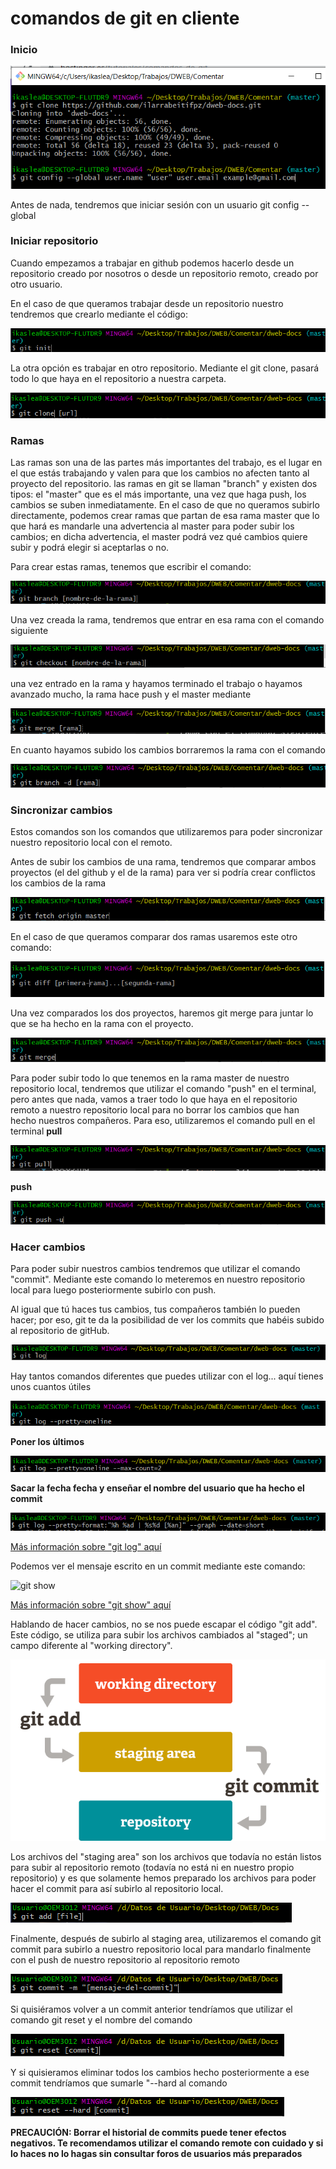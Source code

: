 # comandos de git en cliente

### Inicio

![Git config --global](images/doc09/Config.PNG)

Antes de nada, tendremos que iniciar sesión con un usuario git config --global

### Iniciar repositorio

Cuando empezamos a trabajar en github podemos hacerlo desde un repositorio creado por nosotros o desde un repositorio remoto, creado por otro usuario.

En el caso de que queramos trabajar desde un repositorio nuestro tendremos que crearlo mediante el código:

![Git config --global](images/doc09/init.PNG)

La otra opción es trabajar en otro repositorio. Mediante el git clone, pasará todo lo que haya en el repositorio a nuestra carpeta.

![Git clone](images/doc09/clone.PNG)

### Ramas

Las ramas son una de las partes más importantes del trabajo, es el lugar en el que estás trabajando y valen para que los cambios no afecten tanto al proyecto del repositorio. las ramas en git se llaman "branch" y existen dos tipos: el "master" que es el más importante, una vez que haga push, los cambios se suben inmediatamente. En el caso de que no queramos subirlo directamente, podemos crear ramas que partan de esa rama master que lo que hará es mandarle una advertencia al master para poder subir los cambios; en dicha advertencia, el master podrá vez qué cambios quiere subir y podrá elegir si aceptarlas o no.

Para crear estas ramas, tenemos que escribir el comando:

![Git branch-name](images/doc09/branch-name.PNG)

Una vez creada la rama, tendremos que entrar en esa rama con el comando siguiente

![Git checkout](images/doc09/checkout.PNG)

una vez entrado en la rama y hayamos terminado el trabajo o hayamos avanzado mucho, la rama hace push y el master mediante 

![Git merge](images/doc09/merge.PNG)

En cuanto hayamos subido los cambios borraremos la rama con el comando

![Git -d](images/doc09/delete.PNG)

### Sincronizar cambios

Estos comandos son los comandos que utilizaremos para poder sincronizar nuestro repositorio local con el remoto.

Antes de subir los cambios de una rama, tendremos que comparar ambos proyectos (el del github y el de la rama) para ver si podría crear conflictos los cambios de la rama

![Git fetch](images/doc09/fetch.PNG)

En el caso de que queramos comparar dos ramas usaremos este otro comando:

![Git diff](images/doc09/diff.png)

Una vez comparados los dos proyectos, haremos git merge para juntar lo que se ha hecho en la rama con el proyecto.

![git Merge](images/doc09/GitMerge.PNG)

Para poder subir todo lo que tenemos en la rama master de nuestro repositorio local, tendremos que utilizar el comando "push" en el terminal, pero antes que nada, vamos a traer todo lo que haya en el repositorio remoto a nuestro repositorio local para no borrar los cambios que han hecho nuestros compañeros. Para eso, utilizaremos el comando pull en el terminal
**pull**

![git Merge](images/doc09/Pull.PNG)

**push**

![git Merge](images/doc09/push.PNG)

### Hacer cambios

Para poder subir nuestros cambios tendremos que utilizar el comando "commit". Mediante este comando lo meteremos en nuestro repositorio local para luego posteriormente subirlo con push.

Al igual que tú haces tus cambios, tus compañeros también lo pueden hacer; por eso, git te da la posibilidad de ver los commits que habéis subido al repositorio de gitHub.

![git Merge](images/doc09/gitlog.PNG)

Hay tantos comandos diferentes que puedes utilizar con el log... aquí tienes unos cuantos útiles


![git Merge](images/doc09/gitLogPretty.PNG)

**Poner los últimos** 

![git Merge](images/doc09/gitLogMaxAcount.PNG)

**Sacar la fecha fecha y enseñar el nombre del usuario que ha hecho el commit**

![git Merge](images/doc09/gitLogDate.PNG)

[Más información sobre "git log" aquí](https://githowto.com/history)

Podemos ver el mensaje escrito en un commit mediante este comando:

![git show](https://i.stack.imgur.com/Eluwl.png)

[Más información sobre "git show" aquí](https://git-scm.com/docs/git-show)

Hablando de hacer cambios, no se nos puede escapar el código "git add". Este código, se utiliza para subir los archivos cambiados al "staged"; un campo diferente al "working directory".

![git show](images/doc09/staged.png)

Los archivos del "staging area" son los archivos que todavía no están listos para subir al repositorio remoto (todavía no está ni en nuestro propio repositorio) y es que solamente hemos preparado los archivos para poder hacer el commit para así subirlo al repositorio local.

![git add](images/doc09/gitAdd.PNG)

Finalmente, después de subirlo al staging area, utilizaremos el comando git commit para subirlo a nuestro repositorio local para mandarlo finalmente con el push de nuestro repositorio al repositorio remoto

![git commit](images/doc09/gitCommit.PNG)

Si quisiéramos volver a un commit anterior tendríamos que utilizar el comando git reset y el nombre del comando

![git commit](images/doc09/gitReset.PNG)

Y si quisieramos eliminar todos los cambios hecho posteriormente a ese commit tendríamos que sumarle "--hard al comando

![git commit](images/doc09/hard.PNG)

**PRECAUCIÓN: Borrar el historial de commits puede tener efectos negativos. Te recomendamos utilizar el comando remote con cuidado y si lo haces no lo hagas sin consultar foros de usuarios más preparados**
